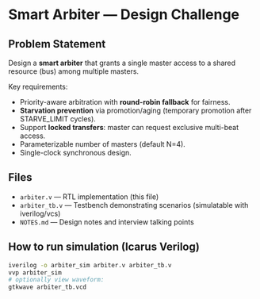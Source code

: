 # Smart Arbiter — Design Challenge

## Problem Statement
Design a **smart arbiter** that grants a single master access to a shared resource (bus) among multiple masters.

Key requirements:
- Priority-aware arbitration with **round-robin fallback** for fairness.
- **Starvation prevention** via promotion/aging (temporary promotion after STARVE_LIMIT cycles).
- Support **locked transfers**: master can request exclusive multi-beat access.
- Parameterizable number of masters (default N=4).
- Single-clock synchronous design.

## Files
- `arbiter.v`  — RTL implementation (this file)
- `arbiter_tb.v` — Testbench demonstrating scenarios (simulatable with iverilog/vcs)
- `NOTES.md` — Design notes and interview talking points

## How to run simulation (Icarus Verilog)
```bash
iverilog -o arbiter_sim arbiter.v arbiter_tb.v
vvp arbiter_sim
# optionally view waveform:
gtkwave arbiter_tb.vcd
